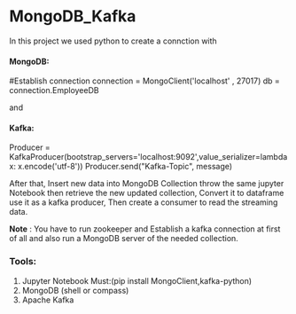 # MongoDB_Kafka
In this project we used python to create a connction with 
#### MongoDB:
#Establish connection
connection = MongoClient('localhost' , 27017)
db = connection.EmployeeDB

and 

#### Kafka:
Producer = KafkaProducer(bootstrap_servers='localhost:9092',value_serializer=lambda x: x.encode('utf-8'))
Producer.send("Kafka-Topic", message)

After that, Insert new data into MongoDB Collection throw the same jupyter Notebook then retrieve the new updated collection, Convert it to dataframe use it as a kafka producer, Then create a consumer to read the streaming data.

**Note** : You have to run zookeeper and Establish a kafka connection at first of all and also run a MongoDB server of the needed collection.

### Tools:
1. Jupyter Notebook Must:(pip install MongoClient,kafka-python)
2. MongoDB (shell or compass)
3. Apache Kafka
